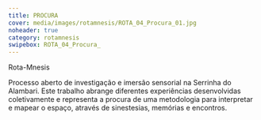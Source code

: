 ```yaml
---
title: PROCURA
cover: media/images/rotamnesis/ROTA_04_Procura_01.jpg
noheader: true
category: rotamnesis
swipebox: ROTA_04_Procura_
---
```

Rota-Mnesis

Processo aberto de investigação e imersão sensorial na Serrinha do Alambari. Este trabalho abrange diferentes experiências desenvolvidas coletivamente e representa a procura de uma metodologia para interpretar e mapear o espaço, através de sinestesias, memórias e encontros.
